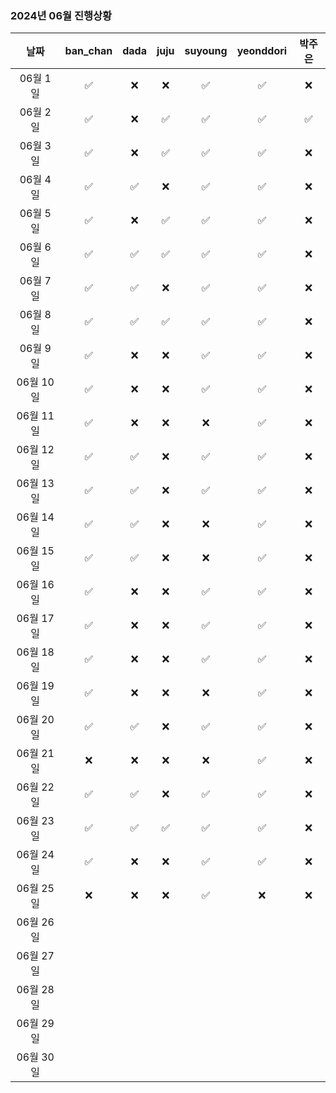 ### 2024년 06월 진행상황
| 날짜 | ban_chan | dada | juju | suyoung | yeonddori | 박주은 |
|:---:|:---:|:---:|:---:|:---:|:---:|:---:|
| 06월 1일 | ✅ | ❌ | ❌ | ✅ | ✅ | ❌ |
| 06월 2일 | ✅ | ❌ | ✅ | ✅ | ✅ | ✅ |
| 06월 3일 | ✅ | ❌ | ✅ | ✅ | ✅ | ❌ |
| 06월 4일 | ✅ | ✅ | ❌ | ✅ | ✅ | ❌ |
| 06월 5일 | ✅ | ❌ | ✅ | ✅ | ✅ | ❌ |
| 06월 6일 | ✅ | ✅ | ✅ | ✅ | ✅ | ❌ |
| 06월 7일 | ✅ | ✅ | ❌ | ✅ | ✅ | ❌ |
| 06월 8일 | ✅ | ✅ | ✅ | ✅ | ✅ | ❌ |
| 06월 9일 | ✅ | ❌ | ❌ | ✅ | ✅ | ❌ |
| 06월 10일 | ✅ | ❌ | ❌ | ✅ | ✅ | ❌ |
| 06월 11일 | ✅ | ❌ | ❌ | ❌ | ✅ | ❌ |
| 06월 12일 | ✅ | ✅ | ❌ | ✅ | ✅ | ❌ |
| 06월 13일 | ✅ | ✅ | ❌ | ✅ | ✅ | ❌ |
| 06월 14일 | ✅ | ✅ | ❌ | ❌ | ✅ | ❌ |
| 06월 15일 | ✅ | ✅ | ❌ | ❌ | ✅ | ❌ |
| 06월 16일 | ✅ | ❌ | ❌ | ✅ | ✅ | ❌ |
| 06월 17일 | ✅ | ❌ | ❌ | ✅ | ✅ | ❌ |
| 06월 18일 | ✅ | ❌ | ❌ | ✅ | ✅ | ❌ |
| 06월 19일 | ✅ | ❌ | ❌ | ❌ | ✅ | ❌ |
| 06월 20일 | ✅ | ✅ | ❌ | ✅ | ✅ | ❌ |
| 06월 21일 | ❌ | ❌ | ❌ | ❌ | ✅ | ❌ |
| 06월 22일 | ✅ | ✅ | ❌ | ✅ | ✅ | ❌ |
| 06월 23일 | ✅ | ✅ | ✅ | ✅ | ✅ | ❌ |
| 06월 24일 | ✅ | ❌ | ❌ | ✅ | ✅ | ❌ |
| 06월 25일 | ❌ | ❌ | ❌ | ✅ | ❌ | ❌ |
| 06월 26일 | | | | | | |
| 06월 27일 | | | | | | |
| 06월 28일 | | | | | | |
| 06월 29일 | | | | | | |
| 06월 30일 | | | | | | |
